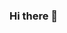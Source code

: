### Hi there 👋

<!--
**pnerkar2/pnerkar2** is a ✨ _special_ ✨ repository because its `README.md` (this file) appears on your GitHub profile.

I am currently doing my masters majoring in Business Analytics from Gies College of Business. 

“What” and “Why” are two of my favorite questions. This preference is not due to their widespread use, but rather to the assistance these questions provide in making outstanding decisions.

Answering these questions has helped me leverage data to provide holistic solutions to Fortune 500 companies and drive their overall business impact. Furthermore, I have facilitated growth and development within companies and organizations through skillful communication and being abreast with current business trends.

I am constantly on a journey to make an impact on this world of data through insights, efficiency and innovation. Additionally, through experience, constant hard work and optimism, not just in my mind but in my behavior, I am on my way to earn leadership and assist my team to make an even bigger impact.

To take a break from analyzing data, I explore new places with new people to keep myself in practice.
 
Proficiency in R, python, Excel, SQL and Tableau

- 🌱 I’m currently learning advance analytics in finance. 
- 💬 Ask me about Data visualization, Predictive models, Classification models, Natural language processing, Web Scraping, Big data infrastructures and Causal Analysis
- 📫 How to reach me: You can reach me on linkedin https://www.linkedin.com/in/prachi-nerkar/
- ⚡ Fun fact: To take a break from analyzing data, I explore new places with new people to keep myself in practice.
-->
